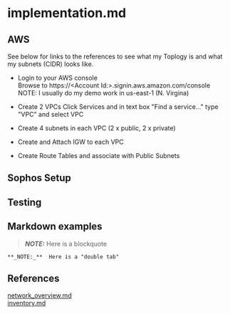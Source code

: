 # implementation.md


## AWS 
See below for links to the references to see what my Toplogy is and what my subnets (CIDR) looks like.  

* Login to your AWS console  
  Browse to https://\<Account Id:\>.signin.aws.amazon.com/console  
  NOTE:  I usually do my demo work in us-east-1 (N. Virgina)  
* Create 2 VPCs 
  Click Services and in text box "Find a service..." type "VPC" and select VPC

* Create 4 subnets in each VPC (2 x public, 2 x private)
* Create and Attach IGW to each VPC
* Create Route Tables and associate with Public Subnets


## Sophos Setup

## Testing



## Markdown examples

> **_NOTE:_**  Here is a blockquote

    **_NOTE:_**  Here is a "double tab"

## References
[network_overview.md](network_overview.md)  
[inventory.md](inventory.md)  




